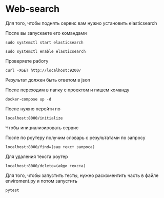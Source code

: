 # Web-search
Для того, чтобы поднять сервис вам нужно установить elasticsearch

После вы запускаете его командами

```
sudo systemctl start elasticsearch
```

```
sudo systemctl enable elasticsearch
```

Проверяете работу 

```
curl -XGET http://localhost:9200/
```

Результат должен быть ответом в json

После переходим в папку с проектом и пишем команду

```
docker-compose up -d
```

После нужно перейти по 

```
localhost:8000/initialize
```

Чтобы инициализировать сервис

После по роутеру получим словарь с результатами по запросу

```
localhost:8000/find=(ваш текст запроса)
```

Для удаления текста роутер

```
localhost:8000/delete=(айди текста)
```

Для того, чтобы запустить тесты, нужно раскоментить часть в файле enviroment.py и потом запустить

```
pytest
```
